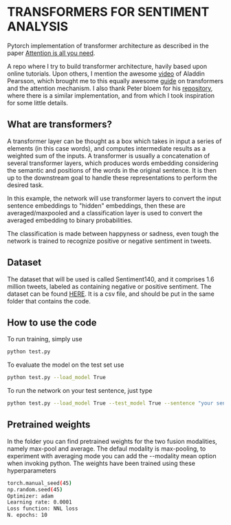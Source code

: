 # TRANSFORMERS FOR SENTIMENT ANALYSIS
Pytorch implementation of transformer architecture as described in the paper [Attention is all you need](https://arxiv.org/pdf/1706.03762.pdf).

A repo where I try to build transformer architecture, havily based upon online tutorials.
Upon others, I mention the awesome [video](https://www.youtube.com/watch?v=U0s0f995w14&t=913s) of Aladdin Pearsson, which brought me to this equally awesome [guide](http://peterbloem.nl/blog/transformers) on transformers and the attention mechanism. 
I also thank Peter bloem for his [repository](https://github.com/pbloem/former), where there is a similar implementation, and from which I took inspiration for some little details. 

## What are transformers?

A transformer layer can be thought as a box which takes in input a series of elements (in this case words), and computes intermediate results as a weighted sum of the inputs. A transformer is usually a concatenation of several transformer layers, which produces words embedding considering the semantic and positions of the words in the original sentence. 
It is then up to the downstream goal to handle these representations to perform the desired task.

In this example, the network will use transformer layers to convert the input sentence embeddings to "hidden" embeddings, then these are averaged/maxpooled and a classification layer is used to convert the averaged embedding to binary probabilities. 

The classification is made between happyness or sadness, even tough the network is trained to recognize positive or negative sentiment in tweets. 

## Dataset  
The dataset that will be used is called Sentiment140, and it comprises 1.6 million tweets, labeled as containing negative or positive sentiment. 
The dataset can be found [HERE](https://www.kaggle.com/datasets/kazanova/sentiment140). It is a csv file, and should be put in the same folder that contains the code.

## How to use the code 
To run training, simply use 
```bash
python test.py
```
To evaluate the model on the test set use 
```bash
python test.py --load_model True
```
To run the network on your test sentence, just type
```bash
python test.py --load_model True --test_model True --sentence "your sentence here!"
```
## Pretrained weights

In the folder you can find pretrained weights for the two fusion modalities, namely max-pool and average. The defaul modality is max-pooling, to experiment with averaging mode you can add the --modality mean option when invoking python. 
The weights have been trained using these hyperparameters
```bash
torch.manual_seed(45)
np.random.seed(45)
Optimizer: adam 
Learning rate: 0.0001
Loss function: NNL loss 
N. epochs: 10
```

